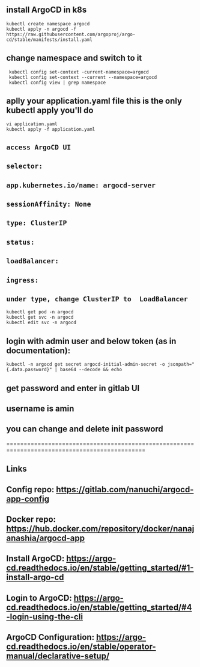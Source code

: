 ## install ArgoCD in k8s
```
kubectl create namespace argocd
kubectl apply -n argocd -f https://raw.githubusercontent.com/argoproj/argo-cd/stable/manifests/install.yaml
```
## change namespace and switch to it
```
 kubectl config set-context -current-namespace=argocd
 kubectl config set-context --current --namespace=argocd
 kubectl config view | grep namespace
 ```
## aplly your application.yaml file this is the only kubectl apply you'll do
```
vi application.yaml
kubectl apply -f application.yaml
```

## `access ArgoCD UI`
## `selector:`
##      `app.kubernetes.io/name: argocd-server`
##    `sessionAffinity: None`
##    `type: ClusterIP`
##  `status:`
##    `loadBalancer:`
##      `ingress:`
## `under type, change ClusterIP to  LoadBalancer`    

```
kubectl get pod -n argocd
kubectl get svc -n argocd
kubectl edit svc -n argocd
```

## login with admin user and below token (as in documentation):
```
kubectl -n argocd get secret argocd-initial-admin-secret -o jsonpath="{.data.password}" | base64 --decode && echo
```
## get password and enter in gitlab UI
## username is amin

## you can change and delete init password

==============================================================================================

## Links


## Config repo: https://gitlab.com/nanuchi/argocd-app-config


## Docker repo: https://hub.docker.com/repository/docker/nanajanashia/argocd-app


## Install ArgoCD: https://argo-cd.readthedocs.io/en/stable/getting_started/#1-install-argo-cd


## Login to ArgoCD: https://argo-cd.readthedocs.io/en/stable/getting_started/#4-login-using-the-cli


## ArgoCD Configuration: https://argo-cd.readthedocs.io/en/stable/operator-manual/declarative-setup/

